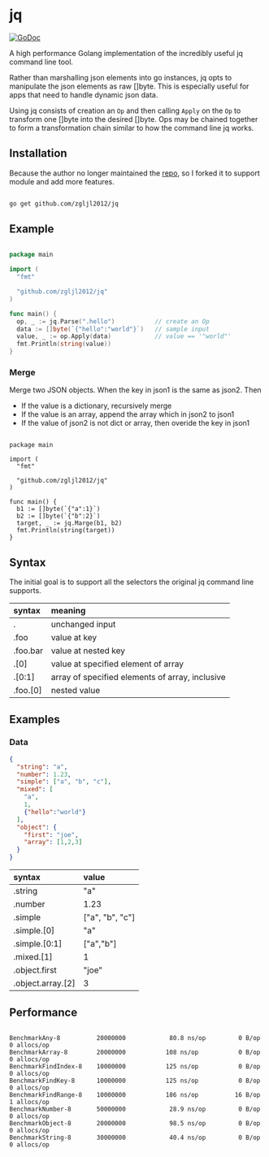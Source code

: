 # jq

[![GoDoc](https://godoc.org/github.com/savaki/jq?status.svg)](https://godoc.org/github.com/savaki/jq)

A high performance Golang implementation of the incredibly useful jq command line tool.

Rather than marshalling json elements into go instances, jq opts to manipulate the json elements as raw []byte.  This
is especially useful for apps that need to handle dynamic json data.

Using jq consists of creation an ```Op``` and then calling ```Apply``` on the ```Op``` to transform one []byte into the 
desired []byte.  Ops may be chained together to form a transformation chain similar to how the command line jq works.   

## Installation

Because the author no longer maintained the [repo](https://github.com/savaki/jq), so I forked it to support module and add more features.

```bash

go get github.com/zgljl2012/jq

```

## Example

```go

package main

import (
  "fmt"

  "github.com/zgljl2012/jq"
)

func main() {
  op, _ := jq.Parse(".hello")           // create an Op
  data := []byte(`{"hello":"world"}`)   // sample input
  value, _ := op.Apply(data)            // value == '"world"'
  fmt.Println(string(value))
}

```

### Merge

Merge two JSON objects. When the key in json1 is the same as json2. Then

+ If the value is a dictionary, recursively merge
+ If the value is an array, append the array which in json2 to json1
+ If the value of json2 is not dict or array, then overide the key in json1

```golang

package main

import (
  "fmt"

  "github.com/zgljl2012/jq"
)

func main() {
  b1 := []byte(`{"a":1}`)
  b2 := []byte(`{"b":2}`)
  target, _ := jq.Marge(b1, b2)
  fmt.Println(string(target))
}

```

## Syntax

The initial goal is to support all the selectors the original jq command line supports.

| syntax | meaning|
| :--- | :--- |
| . |  unchanged input |
| .foo |  value at key |
| .foo.bar |  value at nested key |
| .[0] | value at specified element of array | 
| .[0:1] | array of specified elements of array, inclusive |
| .foo.[0] | nested value |

## Examples

### Data

```json
{
  "string": "a",
  "number": 1.23,
  "simple": ["a", "b", "c"],
  "mixed": [
    "a",
    1,
    {"hello":"world"}
  ],
  "object": {
    "first": "joe",
    "array": [1,2,3]
  }
}
```

| syntax | value |
| :--- | :--- |
| .string | "a" |
| .number| 1.23 |
| .simple | ["a", "b", "c"] |
| .simple.[0] | "a" |
| .simple.[0:1] | ["a","b"] |
| .mixed.[1] | 1
| .object.first | "joe" |
| .object.array.[2] | 3 |

## Performance

```text

BenchmarkAny-8         	20000000	        80.8 ns/op	       0 B/op	       0 allocs/op
BenchmarkArray-8       	20000000	       108 ns/op	       0 B/op	       0 allocs/op
BenchmarkFindIndex-8   	10000000	       125 ns/op	       0 B/op	       0 allocs/op
BenchmarkFindKey-8     	10000000	       125 ns/op	       0 B/op	       0 allocs/op
BenchmarkFindRange-8   	10000000	       186 ns/op	      16 B/op	       1 allocs/op
BenchmarkNumber-8      	50000000	        28.9 ns/op	       0 B/op	       0 allocs/op
BenchmarkObject-8      	20000000	        98.5 ns/op	       0 B/op	       0 allocs/op
BenchmarkString-8      	30000000	        40.4 ns/op	       0 B/op	       0 allocs/op

```

